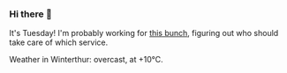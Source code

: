 ### Hi there :wave:

It's Tuesday! I'm probably working for [this bunch](https://github.com/kohofinancial), figuring out who should take care of which service.

Weather in Winterthur: overcast, at +10°C.
